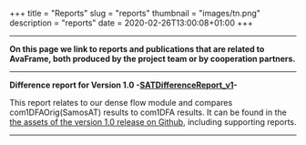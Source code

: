 +++
title = "Reports"
slug = "reports"
thumbnail = "images/tn.png"
description = "reports"
date = 2020-02-26T13:00:08+01:00
+++

---

**On this page we link to reports and publications that are related to AvaFrame, both produced by the project team 
or by cooperation partners.**

---

**Difference report for Version 1.0 -[SATDifferenceReport_v1](https://github.com/avaframe/AvaFrame/releases/download/1.0/SATDifferenceReport_v1.0.pdf)-**

This report relates to our dense flow module and compares com1DFAOrig(SamosAT) results to com1DFA results. 
It can be found in the 
[the assets of the version 1.0 release on Github](https://github.com/avaframe/AvaFrame/releases/tag/1.0), including
supporting reports.

---


